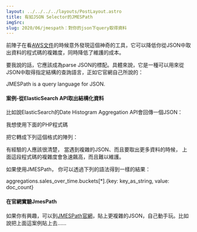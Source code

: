 ```yaml
---
layout: ../../../../layouts/PostLayout.astro
title: 有如JSON Selector的JMESPath
imgSrc: 
slug: 2020/06/jmespath：對你的json下query取得資料
---
```


  
前陣子在看[AWS文件](https://docs.aws.amazon.com/zh_tw/sdk-for-php/v3/developer-guide/guide_jmespath.html)的時候意外發現這個神奇的工具，它可以降低你從JSON中取出資料的程式碼的複雜度，同時降低了維護的成本。



  
要我說的話，它應該成為parse JSON的標配。具體來說，它是一種可以用來從JSON中取得指定結構的查詢語言，正如它官網自己所說的：



  
>   
JMESPath is a query language for JSON.



  
#### **案例-從ElasticSearch API取出結構化資料**



  
比如說ElasticSearch的Date Histogram Aggregation API會回傳一個JSON：



<script src="https://gist.github.com/artyomliou/06fc13b55d6c02c1249fe15bd9764c5b.js"></script>



  
我想使用下面的PHP程式碼



<script src="https://gist.github.com/artyomliou/08e24eb962f7a4906950f9e23fbc4135.js"></script>



  
把它轉成下列這個格式的陣列：



<script src="https://gist.github.com/artyomliou/4b6ccf9f4ec44810d479ca1cf52fbfc9.js"></script>



  
有經驗的人應該很清楚， 當遇到複雜的JSON、而且要取出更多資料的時候， 上面這段程式碼的複雜度會急速飆高，而且難以維護。



  
如果使用JMESPath， 你可以透過下列的語法得到一樣的結果：


  
aggregations.sales_over_time.buckets[*].{key: key_as_string, value: doc_count}



  
#### **在官網實驗JmesPath**



  
如果你有興趣，可以到[JMESPath官網](https://jmespath.org/)，貼上更複雜的JSON，自己動手玩。比如說把上面這案例貼上去……
